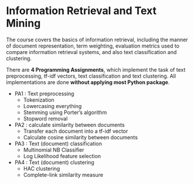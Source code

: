 # Information Retrieval and Text Mining
The course covers the basics of information retrieval, including the manner of document representation, term weighting, evaluation metrics used to compare information retrieval systems, and also text classification and clustering.

There are **4 Programming Assignments**, which implement the task of text preprocessing, tf-idf vectors, text classification and text clustering. 
All implementations are done **without applying most Python package**.

- PA1 : Text preprocessing
  - Tokenization
  - Lowercasing everything
  - Stemming using Porter’s algorithm
  - Stopword removal
- PA2 : calculate similarity between documents
  - Transfer each document into a tf-idf vector
  - Calculate cosine similarity between documents
- PA3 : Text (document) classification
  - Multinomial NB Classifier
  - Log Likelihood feature selection
- PA4 : Text (document) clustering
  - HAC clustering
  - Complete-link similarity measure